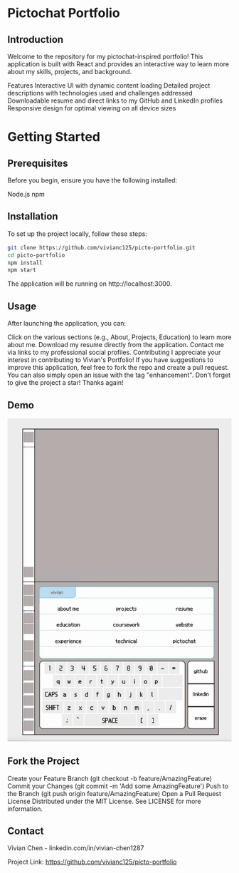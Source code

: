 
# Pictochat Portfolio
## Introduction
Welcome to the repository for my pictochat-inspired portfolio! This application is built with React and provides an interactive way to learn more about my skills, projects, and background.

Features
Interactive UI with dynamic content loading
Detailed project descriptions with technologies used and challenges addressed
Downloadable resume and direct links to my GitHub and LinkedIn profiles
Responsive design for optimal viewing on all device sizes

# Getting Started
## Prerequisites
Before you begin, ensure you have the following installed:

Node.js
npm

## Installation
To set up the project locally, follow these steps:

```bash
git clone https://github.com/vivianc125/picto-portfolio.git
cd picto-portfolio
npm install
npm start
```
The application will be running on http://localhost:3000.

## Usage
After launching the application, you can:

Click on the various sections (e.g., About, Projects, Education) to learn more about me.
Download my resume directly from the application.
Contact me via links to my professional social profiles.
Contributing
I appreciate your interest in contributing to Vivian's Portfolio! If you have suggestions to improve this application, feel free to fork the repo and create a pull request. You can also simply open an issue with the tag "enhancement".
Don't forget to give the project a star! Thanks again!

## Demo
![](https://github.com/vivianc125/picto-portfolio/blob/main/src/demo.gif)

## Fork the Project
Create your Feature Branch (git checkout -b feature/AmazingFeature)
Commit your Changes (git commit -m 'Add some AmazingFeature')
Push to the Branch (git push origin feature/AmazingFeature)
Open a Pull Request
License
Distributed under the MIT License. See LICENSE for more information.

## Contact
Vivian Chen - linkedin.com/in/vivian-chen1287

Project Link: https://github.com/vivianc125/picto-portfolio
